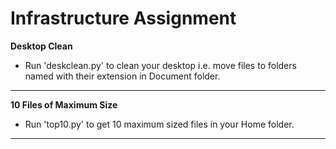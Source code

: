 Infrastructure Assignment
=========================
**Desktop Clean**
- Run 'deskclean.py' to clean your desktop i.e. move files to folders named with their extension in Document folder.
-------------------------
**10 Files of Maximum Size**
- Run 'top10.py' to get 10 maximum sized files in your Home folder.
--------------------------
